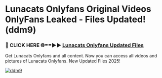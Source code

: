 # Lunacats Onlyfans Original Videos 0nlyFans Leaked - Files Updated! (ddm9)

<h3>🔴 CLICK HERE 🌐==►► <a href="https://tinyurl.com/ehrbuxhb" rel="nofollow">Lunacats Onlyfans Updated Files</a></h3>

Get Lunacats Onlyfans and all content. Now you can access all videos and pictures of Lunacats Onlyfans. New Updated Files 2025!

[![ddm9](https://i.imgur.com/lVYEuWS.gif)](https://tinyurl.com/ehrbuxhb)
